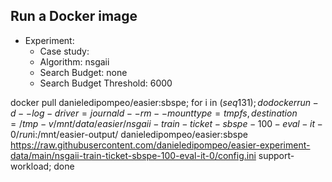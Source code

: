 
## Run a Docker image

 - Experiment: 
   - Case study: 
   - Algorithm: nsgaii
   - Search Budget: none
   - Search Budget Threshold: 6000

docker pull danieledipompeo/easier:sbspe; for i in $(seq 1 31); do docker run -d --log-driver=journald --rm --mount type=tmpfs,destination=/tmp -v /mnt/data/easier/nsgaii-train-ticket-sbspe-100-eval-it-0/run$i:/mnt/easier-output/ danieledipompeo/easier:sbspe https://raw.githubusercontent.com/danieledipompeo/easier-experiment-data/main/nsgaii-train-ticket-sbspe-100-eval-it-0/config.ini support-workload; done

